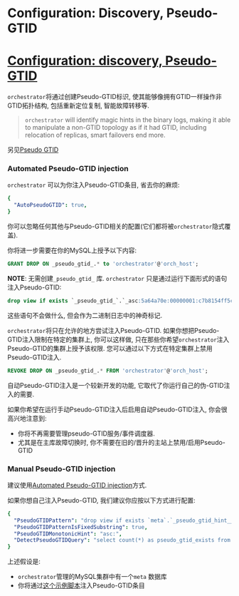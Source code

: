 # Configuration: Discovery, Pseudo-GTID
# [Configuration: discovery, Pseudo-GTID](https://github.com/openark/orchestrator/blob/master/docs/configuration-discovery-pseudo-gtid.md#automated-pseudo-gtid-injection)
`orchestrator`将通过创建Pseudo-GTID标识, 使其能够像拥有GTID一样操作非GTID拓扑结构, 包括重新定位复制, 智能故障转移等.

> `orchestrator` will identify magic hints in the binary logs, making it able to manipulate a non-GTID topology as if it had GTID, including relocation of replicas, smart failovers end more.

另见[Pseudo GTID](https://github.com/Fanduzi/orchestrator-chn-doc/blob/master/Various/Pseudo%20GTID.md)

### Automated Pseudo-GTID injection
`orchestrator` 可以为你注入Pseudo-GTID条目, 省去你的麻烦:

```yaml
{
  "AutoPseudoGTID": true,
}
```
你可以忽略任何其他与Pseudo-GTID相关的配置(它们都将被`orchestrator`隐式覆盖).

你将进一步需要在你的MySQL上授予以下内容:

```sql
GRANT DROP ON _pseudo_gtid_.* to 'orchestrator'@'orch_host';
```
**NOTE**: 无需创建`_pseudo_gtid_` 库. `orchestrator` 只是通过运行下面形式的语句注入Pseudo-GTID:

```sql
drop view if exists `_pseudo_gtid_`.`_asc:5a64a70e:00000001:c7b8154ff5c3c6d8`
```
这些语句不会做什么, 但会作为二进制日志中的神奇标记.

`orchestrator`将只在允许的地方尝试注入Pseudo-GTID. 如果你想把Pseudo-GTID注入限制在特定的集群上, 你可以这样做, 只在那些你希望`orchestrator`注入Pseudo-GTID的集群上授予该权限. 您可以通过以下方式在特定集群上禁用Pseudo-GTID注入.

```sql
REVOKE DROP ON _pseudo_gtid_.* FROM 'orchestrator'@'orch_host';
```
自动Pseudo-GTID注入是一个较新开发的功能, 它取代了你运行自己的伪-GTID注入的需要.

如果你希望在运行手动Pseudo-GTID注入后启用自动Pseudo-GTID注入, 你会很高兴地注意到:

* 你将不再需要管理pseudo-GTID服务/事件调度器.
* 尤其是在主库故障切换时, 你不需要在旧的/晋升的主站上禁用/启用Pseudo-GTID

### Manual Pseudo-GTID injection
建议使用[Automated Pseudo-GTID injection](https://github.com/Fanduzi/orchestrator-chn-doc/blob/master/Setup/%E9%85%8D%E7%BD%AE/Configuration%20%20Discovery%2C%20Pseudo-GTID.md#automated-pseudo-gtid-injection)方式.

如果你想自己注入Pseudo-GTID, 我们建议你应按以下方式进行配置:

```yaml
{
  "PseudoGTIDPattern": "drop view if exists `meta`.`_pseudo_gtid_hint__asc:",
  "PseudoGTIDPatternIsFixedSubstring": true,
  "PseudoGTIDMonotonicHint": "asc:",
  "DetectPseudoGTIDQuery": "select count(*) as pseudo_gtid_exists from meta.pseudo_gtid_status where anchor = 1 and time_generated > now() - interval 2 hour",
}
```
上述假设是:

* `orchestrator`管理的MySQL集群中有一个`meta` 数据库
* 你将通过[这个示例脚本](https://github.com/openark/orchestrator/tree/master/resources/pseudo-gtid)注入Pseudo-GTID条目
